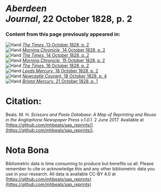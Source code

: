 # *Aberdeen Journal*, 22 October 1828, p. 2  
  
### Content from this page previously appeared in:  
![Hand](http://scissorsandpaste.net/wp-content/uploads/2017/06/smallhandpointer.png) [*The Times*, 13 October 1828, p. 2](https://mhbeals.github.io/sap_html/The-Times/The-Times-13-October-1828-p-2)  
![Hand](http://scissorsandpaste.net/wp-content/uploads/2017/06/smallhandpointer.png) [*Morning Chronicle*, 14 October 1828, p. 2](https://mhbeals.github.io/sap_html/Morning-Chronicle/Morning-Chronicle-14-October-1828-p-2)  
![Hand](http://scissorsandpaste.net/wp-content/uploads/2017/06/smallhandpointer.png) [*The Times*, 14 October 1828, p. 2](https://mhbeals.github.io/sap_html/The-Times/The-Times-14-October-1828-p-2)  
![Hand](http://scissorsandpaste.net/wp-content/uploads/2017/06/smallhandpointer.png) [*Morning Chronicle*, 15 October 1828, p. 2](https://mhbeals.github.io/sap_html/Morning-Chronicle/Morning-Chronicle-15-October-1828-p-2)  
![Hand](http://scissorsandpaste.net/wp-content/uploads/2017/06/smallhandpointer.png) [*The Times*, 16 October 1828, p. 2](https://mhbeals.github.io/sap_html/The-Times/The-Times-16-October-1828-p-2)  
![Hand](http://scissorsandpaste.net/wp-content/uploads/2017/06/smallhandpointer.png) [*Leeds Mercury*, 18 October 1828, p. 2](https://mhbeals.github.io/sap_html/Leeds-Mercury/Leeds-Mercury-18-October-1828-p-2)  
![Hand](http://scissorsandpaste.net/wp-content/uploads/2017/06/smallhandpointer.png) [*Newcastle Courant*, 18 October 1828, p. 4](https://mhbeals.github.io/sap_html/Newcastle-Courant/Newcastle-Courant-18-October-1828-p-4)  
![Hand](http://scissorsandpaste.net/wp-content/uploads/2017/06/smallhandpointer.png) [*Bristol Mercury*, 21 October 1828, p. 1](https://mhbeals.github.io/sap_html/Bristol-Mercury/Bristol-Mercury-21-October-1828-p-1)  


# Citation: 

Beals. M. H. *Scissors and Paste Database: A Map of Reprinting and Reuse in the Anglophone Newspaper Press v.1.0.1.* 2 June 2017. Available at [https://github.com/mhbeals/sap_reprints/](https://github.com/mhbeals/sap_reprints/). 

# Nota Bona

Bibliometric data is time consuming to produce but benefits us all. Please remember to cite or acknowledge this and any other bibliometric data you use in your research. All data is available CC-BY 4.0 at [https://github.com/mhbeals/sap_reprints](https://github.com/mhbeals/sap_reprints)
